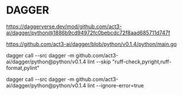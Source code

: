 # DAGGER


https://daggerverse.dev/mod/github.com/act3-ai/dagger/python@1886b9cd94972fc0bebcdc72f8aad685711d747f

https://github.com/act3-ai/dagger/blob/python/v0.1.4/python/main.go


dagger call --src dagger -m github.com/act3-ai/dagger/python@python/v0.1.4 lint --skip "ruff-check,pyright,ruff-format,pylint"

dagger call --src dagger -m github.com/act3-ai/dagger/python@python/v0.1.4 lint --ignore-error=true